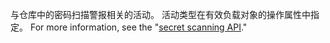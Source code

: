 与仓库中的密码扫描警报相关的活动。 活动类型在有效负载对象的操作属性中指定。 For more information, see the "[secret scanning API](/rest/secret-scanning)."

